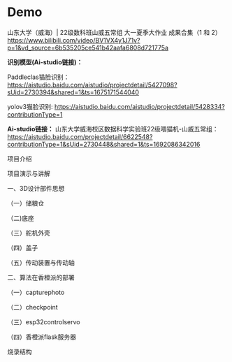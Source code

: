 # Demo

山东大学（威海）| 22级数科班山威五常组 大一夏季大作业 成果合集（1 和 2）
https://www.bilibili.com/video/BV1VX4y1J71v?p=1&vd_source=6b535205ce541b42aafa6808d721775a

**识别模型(Ai-studio链接)：**

Paddleclas猫脸识别：
https://aistudio.baidu.com/aistudio/projectdetail/5427098?sUid=2730394&shared=1&ts=1675171544040

yolov3猫脸识别:
https://aistudio.baidu.com/aistudio/projectdetail/5428334?contributionType=1

**Ai-studio链接：**
山东大学威海校区数据科学实验班22级喂猫机-山威五常组：https://aistudio.baidu.com/projectdetail/6622548?contributionType=1&sUid=2730448&shared=1&ts=1692086342016

  项目介绍
  
  项目演示与讲解
  
  一、3D设计部件思想
  
  （一）储粮仓
  
  （二)底座
  
  （三）舵机外壳
  
  （四）盖子
  
  （五）传动装置与传动轴
  
  二、算法在香橙派的部署
  
  （一）capturephoto
  
  （二）checkpoint
  
  （三）esp32controlservo
  
  （四）香橙派flask服务器
  
  烧录结构
